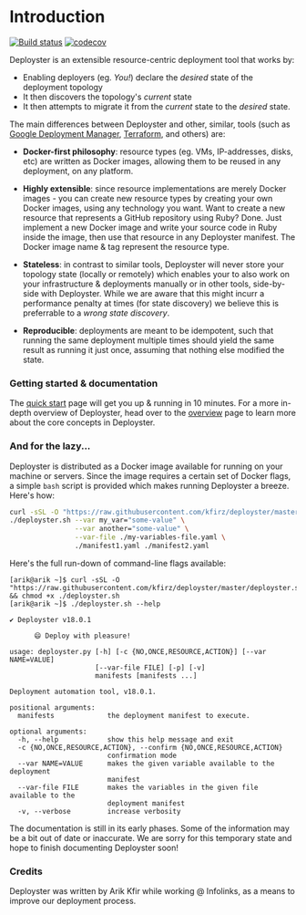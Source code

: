 # Introduction

[![Build status](https://badge.buildkite.com/537ebfc113221b3a3c24b2783c72d0b825c5e2f3d2c99c037f.svg)](https://buildkite.com/kfirs/deployster)
[![codecov](https://codecov.io/gh/kfirz/deployster/branch/master/graph/badge.svg)](https://codecov.io/gh/kfirz/deployster)

Deployster is an extensible resource-centric deployment tool that works by:

- Enabling deployers (eg. _You!_) declare the _desired_ state of the deployment topology
- It then discovers the topology's _current_ state
- It then attempts to migrate it from the _current_ state to the _desired_ state.

The main differences between Deployster and other, similar, tools (such as [Google Deployment Manager][1], [Terraform][2], and others) are:

- **Docker-first philosophy**: resource types (eg. VMs, IP-addresses, disks,
etc) are written as Docker images, allowing them to be reused in any deployment, on any platform.

- **Highly extensible**: since resource implementations are merely Docker images - you can create new resource types by creating your own Docker images, using any technology you want. Want to create a new resource that represents a GitHub repository using Ruby? Done. Just implement a new Docker image and write your source code in Ruby inside the image, then use that resource in any Deployster manifest. The Docker image name & tag represent the resource type.

- **Stateless**: in contrast to similar tools, Deployster will never store your topology state (locally or remotely) which enables your to also work on your infrastructure & deployments manually or in other tools, side-by-side with Deployster. While we are aware that this might incurr a performance penalty at times (for state discovery) we believe this is preferrable to a _wrong state discovery_.

- **Reproducible**: deployments are meant to be idempotent, such that running the same deployment multiple times should yield the same result as running it just once, assuming that nothing else modified the state.

### Getting started & documentation

The [quick start](http://www.deployster.online/quickstart) page will get you up & running in 10 minutes. For a more in-depth overview of Deployster, head over to the [overview](http://www.deployster.online/overview) page to learn more about the core concepts in Deployster.

### And for the lazy...

Deployster is distributed as a Docker image available for running on your machine or servers. Since the image requires a certain set of Docker flags, a simple `bash` script is provided which makes running Deployster a breeze. Here's how:

```bash
curl -sSL -O "https://raw.githubusercontent.com/kfirz/deployster/master/deployster.sh"
./deployster.sh --var my_var="some-value" \
                --var another="some-value" \
                --var-file ./my-variables-file.yaml \
                ./manifest1.yaml ./manifest2.yaml
```

Here's the full run-down of command-line flags available:

```
[arik@arik ~]$ curl -sSL -O "https://raw.githubusercontent.com/kfirz/deployster/master/deployster.sh" && chmod +x ./deployster.sh
[arik@arik ~]$ ./deployster.sh --help

✔ Deployster v18.0.1

      😄 Deploy with pleasure!
      
usage: deployster.py [-h] [-c {NO,ONCE,RESOURCE,ACTION}] [--var NAME=VALUE]
                     [--var-file FILE] [-p] [-v]
                     manifests [manifests ...]

Deployment automation tool, v18.0.1.

positional arguments:
  manifests             the deployment manifest to execute.

optional arguments:
  -h, --help            show this help message and exit
  -c {NO,ONCE,RESOURCE,ACTION}, --confirm {NO,ONCE,RESOURCE,ACTION}
                        confirmation mode
  --var NAME=VALUE      makes the given variable available to the deployment
                        manifest
  --var-file FILE       makes the variables in the given file available to the
                        deployment manifest
  -v, --verbose         increase verbosity
```

<aside class="warning">
The documentation is still in its early phases. Some of the information may be a bit out of date or inaccurate. We are sorry for this temporary state and hope to finish documenting Deployster soon!
</aside>

### Credits

Deployster was written by Arik Kfir while working @ Infolinks, as a means to improve our deployment process.

[1]: https://cloud.google.com/deployment-manager/docs/configuration/supported-resource-types    "Google Deployment Manager"
[2]: https://www.terraform.io/docs/providers/external/data_source.html                          "Terraform"
